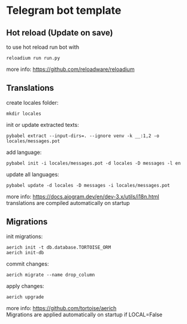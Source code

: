 # Telegram bot template

## Hot reload (Update on save)
to use hot reload run bot with
```
reloadium run run.py
```
more info: https://github.com/reloadware/reloadium

## Translations
create locales folder:  
```
mkdir locales
```
init or update extracted texts:  
```
pybabel extract --input-dirs=. --ignore venv -k __:1,2 -o locales/messages.pot
```
add language:  
```
pybabel init -i locales/messages.pot -d locales -D messages -l en
```
update all languages:  
```
pybabel update -d locales -D messages -i locales/messages.pot
```
more info: https://docs.aiogram.dev/en/dev-3.x/utils/i18n.html  
translations are compiled automatically on startup  

## Migrations
init migrations:  
```
aerich init -t db.database.TORTOISE_ORM
aerich init-db
```
commit changes:  
```
aerich migrate --name drop_column
```
apply changes:  
```
aerich upgrade
```
more info: https://github.com/tortoise/aerich  
Migrations are applied automatically on startup if LOCAL=False  

